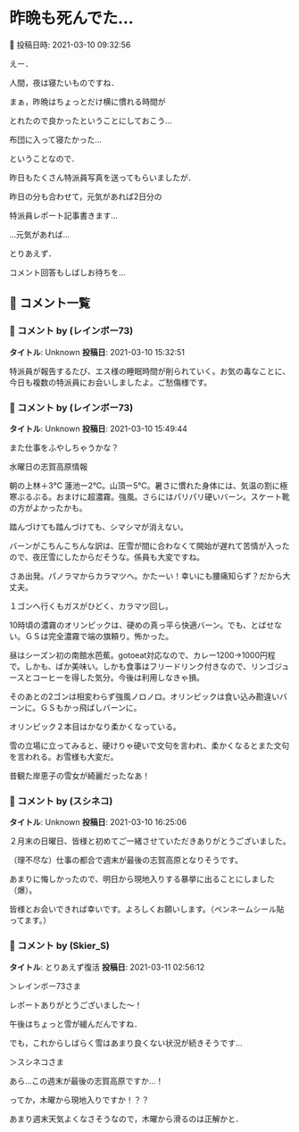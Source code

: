 # 昨晩も死んでた…

📅 投稿日時: 2021-03-10 09:32:56

えー．


人間，夜は寝たいものですね．


まぁ，昨晩はちょっとだけ横に慣れる時間が


とれたので良かったということにしておこう…


布団に入って寝たかった…





ということなので．


昨日もたくさん特派員写真を送ってもらいましたが．


昨日の分も合わせて，元気があれば2日分の


特派員レポート記事書きます…


…元気があれば…





とりあえず．


コメント回答もしばしお待ちを…

## 💬 コメント一覧

### 💬 コメント by (レインボー73)
**タイトル**: Unknown
**投稿日**: 2021-03-10 15:32:51

特派員が報告するたび、エス様の睡眠時間が削られていく。お気の毒なことに、今日も複数の特派員にお会いしましたよ。ご愁傷様です。

### 💬 コメント by (レインボー73)
**タイトル**: Unknown
**投稿日**: 2021-03-10 15:49:44

また仕事をふやしちゃうかな？

水曜日の志賀高原情報

朝の上林＋3℃ 蓮池ー2℃。山頂ー5℃。暑さに慣れた身体には、気温の割に極寒ぶるぶる。おまけに超濃霧。強風。さらにはパリパリ硬いバーン。スケート靴の方がよかったかも。

踏んづけても踏んづけても、シマシマが消えない。

バーンがこちんこちんな訳は、圧雪が間に合わなくて開始が遅れて苦情が入ったので、夜圧雪にしたからだそうな。係員も大変ですね。

さあ出発。パノラマからカラマツへ。かたーい！幸いにも腰痛知らず？だから大丈夫。

１ゴンへ行くもガスがひどく、カラマツ回し。

10時頃の濃霧のオリンピックは、硬めの真っ平ら快適バーン。でも、とばせない。ＧＳは完全濃霧で端の旗頼り。怖かった。

昼はシーズン初の南館水芭蕉。gotoeat対応なので、カレー1200→1000円程で。しかも、ばか美味い。しかも食事はフリードリンク付きなので、リンゴジュースとコーヒーを得した気分。今後は利用しなきゃ損。

そのあとの2ゴンは相変わらず強風ノロノロ。オリンピックは食い込み勘違いバーンに。ＧＳもかっ飛ばしバーンに。

オリンピック２本目はかなり柔かくなっている。

雪の立場に立ってみると、硬けりゃ硬いで文句を言われ、柔かくなるとまた文句を言われる。お雪様も大変だ。

昔観た岸恵子の雪女が綺麗だったなあ！

### 💬 コメント by (スシネコ)
**タイトル**: Unknown
**投稿日**: 2021-03-10 16:25:06

２月末の日曜日、皆様と初めてご一緒させていただきありがとうございました。

（理不尽な）仕事の都合で週末が最後の志賀高原となりそうです。

あまりに悔しかったので、明日から現地入りする暴挙に出ることにしました（爆）。

皆様とお会いできれば幸いです。よろしくお願いします。（ペンネームシール貼ってます。）

### 💬 コメント by (Skier_S)
**タイトル**: とりあえず復活
**投稿日**: 2021-03-11 02:56:12

＞レインボー73さま

レポートありがとうございました～！

午後はちょっと雪が緩んだんですね．

でも，これからしばらく雪はあまり良くない状況が続きそうです…



＞スシネコさま

あら…この週末が最後の志賀高原ですか…！

ってか，木曜から現地入りですか！？？

あまり週末天気よくなさそうなので，木曜から滑るのは正解かと．

